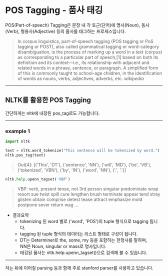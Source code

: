 # POS Tagging - 품사 태깅

POS(Part-of-speech) Tagging은 문장 내 각 토근(단어)에 명사(Noun), 동사(Verb), 형용사(Adjective) 등의 품사를 태그하는 프로세스입니다. <br>
 
> In corpus linguistics, part-of-speech tagging (POS tagging or PoS tagging or POST), also called grammatical tagging or word-category disambiguation, is the process of marking up a word in a text (corpus) as corresponding to a particular part of speech,[1] based on both its definition and its context—i.e., its relationship with adjacent and related words in a phrase, sentence, or paragraph. A simplified form of this is commonly taught to school-age children, in the identification of words as nouns, verbs, adjectives, adverbs, etc. *wikipedia*


---

## NLTK를 활용한 POS Tagging
간단하게는 nltk에 내장된 pos_tag로도 가능합니다.<br>

---

### example 1
```python
import nltk

text = nltk.word_tokenize("This sentence will be tokenized by word.")
nltk.pos_tag(text)
```
> Out[4]: 
[('This', 'DT'),
 ('sentence', 'NN'),
 ('will', 'MD'),
 ('be', 'VB'),
 ('tokenized', 'VBN'),
 ('by', 'IN'),
 ('word', 'NN'),
 ('.', '.')]

 ```python
nltk.help.upenn_tagset('VBP')
```

 > VBP: verb, present tense, not 3rd person singular
    predominate wrap resort sue twist spill cure lengthen brush terminate
    appear tend stray glisten obtain comprise detest tease attract
    emphasize mold postpone sever return wag ...

- 결과요약
  - tokenizing 된 word 별로 ('word', 'POS')의 tuple 형식으로 tagging 됩니다.<br>
  - tagging 된 tuple 형식의 데이터는 리스트 형태로 구성이 됩니다. <br>
  - DT는 Determiner로 the, some, my 등을 포함하는 한정사를 말하며, <br>
    NN은 Noun, singular or mass로 명사입니다. <br>
  - 태깅된 품사는 nltk.help.upenn_tagset()으로 검색해 볼 수 있습니다.<br>

---
저는 뒤에 이어질 parsing 등과 함께 주로 stanford parser를 사용하고 있습니다.
